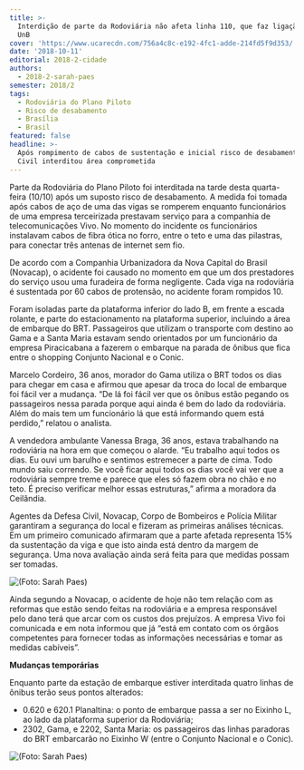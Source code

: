 ```yaml
---
title: >-
  Interdição de parte da Rodoviária não afeta linha 110, que faz ligação com a
  UnB
cover: 'https://www.ucarecdn.com/756a4c8c-e192-4fc1-adde-214fd5f9d353/'
date: '2018-10-11'
editorial: 2018-2-cidade
authors:
  - 2018-2-sarah-paes
semester: 2018/2
tags:
  - Rodoviária do Plano Piloto
  - Risco de desabamento
  - Brasília
  - Brasil
featured: false
headline: >-
  Após rompimento de cabos de sustentação e inicial risco de desabamento, Defesa
  Civil interditou área comprometida
---
```

Parte da Rodoviária do Plano Piloto foi interditada na tarde desta quarta-feira (10/10) após um suposto risco de desabamento. A medida foi tomada após cabos de aço de uma das vigas se romperem enquanto funcionários de uma empresa terceirizada prestavam serviço para a companhia de telecomunicações Vivo. No momento do incidente os funcionários instalavam cabos de fibra ótica no forro, entre o teto e uma das pilastras, para conectar três antenas de internet sem fio.

De acordo com a Companhia Urbanizadora da Nova Capital do Brasil (Novacap), o acidente foi causado no momento em que um dos prestadores do serviço usou uma furadeira de forma negligente. Cada viga na rodoviária é sustentada por 60 cabos de protensão, no acidente foram rompidos 10.

Foram isoladas parte da plataforma inferior do lado B, em frente a escada rolante, e parte do estacionamento na plataforma superior, incluindo a área de embarque do BRT. Passageiros que utilizam o transporte com destino ao Gama e a Santa Maria estavam sendo orientados por um funcionário da empresa Piracicabana a fazerem o embarque na parada de ônibus que fica entre o shopping Conjunto Nacional e o Conic.

Marcelo Cordeiro, 36 anos, morador do Gama utiliza o BRT todos os dias para chegar em casa e afirmou que apesar da troca do local de embarque foi fácil ver a mudança. “De lá foi fácil ver que os ônibus estão pegando os passageiros nessa parada porque aqui ainda é bem do lado da rodoviária. Além do mais tem um funcionário lá que está informando quem está perdido,” relatou o analista.

A vendedora ambulante Vanessa Braga, 36 anos, estava trabalhando na rodoviária na hora em que começou o alarde. “Eu trabalho aqui todos os dias. Eu ouvi um barulho e sentimos estremecer a parte de cima. Todo mundo saiu correndo. Se você ficar aqui todos os dias você vai ver que a rodoviária sempre treme e parece que eles só fazem obra no chão e no teto. É preciso verificar melhor essas estruturas,” afirma a moradora da Ceilândia.

Agentes da Defesa Civil, Novacap, Corpo de Bombeiros e Polícia Militar garantiram a segurança do local e fizeram as primeiras análises técnicas. Em um primeiro comunicado afirmaram que a parte afetada representa 15% da sustentação da viga e que isto ainda está dentro da margem de segurança. Uma nova avaliação ainda será feita para que medidas possam ser tomadas.

![(Foto: Sarah Paes)](https://www.ucarecdn.com/849c28d9-62fa-4d52-a96a-75b335500a6f/)

Ainda segundo a Novacap, o acidente de hoje não tem relação com as reformas que estão sendo feitas na rodoviária e a empresa responsável pelo dano terá que arcar com os custos dos prejuízos. A empresa Vivo foi comunicada e em nota informou que já “está em contato com os órgãos competentes para fornecer todas as informações necessárias e tomar as medidas cabíveis”.

**Mudanças temporárias**

Enquanto parte da estação de embarque estiver interditada quatro linhas de ônibus terão seus pontos alterados:

* 0.620 e 620.1 Planaltina: o ponto de embarque passa a ser no Eixinho L, ao lado da plataforma superior da Rodoviária;
* 2302, Gama, e 2202, Santa Maria: os passageiros das linhas paradoras do BRT embarcarão no Eixinho W (entre o Conjunto Nacional e o Conic).

![(Foto: Sarah Paes)](https://www.ucarecdn.com/fdc3550b-1594-4428-8b22-d0ca7385f5d6/)

